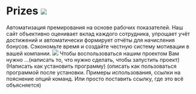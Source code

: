 # Prizes <img src="мой логотип">
Автоматизация премирования на основе рабочих показателей. Наш сайт объективно оценивает вклад каждого сотрудника, упрощает учёт достижений и автоматически формирует отчёты для начисления бонусов. Сэкономьте время и создайте честную систему мотивации в вашей компании.
<img src="https://octodex.github.com/images/orderedlistocat.png">
Чтобы воспользоваться нашим проектом Вам нужно ...(написать то, что нужно сделать, чтобы запустить проект)
(Написать как установить программу)
(описать как пользоваться программой после установки. Примеры использования, ссылки на пояснение опций команд. Или просто поставить ссылку, где это всё объясняется)